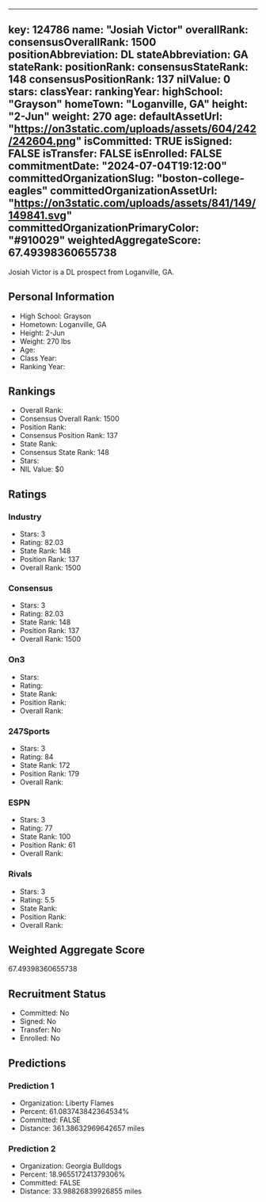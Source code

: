 ---
  key: 124786
  name: "Josiah Victor"
  overallRank: 
  consensusOverallRank: 1500
  positionAbbreviation: DL
  stateAbbreviation: GA
  stateRank: 
  positionRank: 
  consensusStateRank: 148
  consensusPositionRank: 137
  nilValue: 0
  stars: 
  classYear: 
  rankingYear: 
  highSchool: "Grayson"
  homeTown: "Loganville, GA"
  height: "2-Jun"
  weight: 270
  age: 
  defaultAssetUrl: "https://on3static.com/uploads/assets/604/242/242604.png"
  isCommitted: TRUE
  isSigned: FALSE
  isTransfer: FALSE
  isEnrolled: FALSE
  commitmentDate: "2024-07-04T19:12:00"
  committedOrganizationSlug: "boston-college-eagles"
  committedOrganizationAssetUrl: "https://on3static.com/uploads/assets/841/149/149841.svg"
  committedOrganizationPrimaryColor: "#910029"
  weightedAggregateScore: 67.49398360655738
  ---
  
  Josiah Victor is a DL prospect from Loganville, GA.
  
  ## Personal Information
  - High School: Grayson
  - Hometown: Loganville, GA
  - Height: 2-Jun
  - Weight: 270 lbs
  - Age: 
  - Class Year: 
  - Ranking Year: 
  
  ## Rankings
  - Overall Rank: 
  - Consensus Overall Rank: 1500
  - Position Rank: 
  - Consensus Position Rank: 137
  - State Rank: 
  - Consensus State Rank: 148
  - Stars: 
  - NIL Value: $0
  
  ## Ratings
  
  ### Industry
  - Stars: 3
  - Rating: 82.03
  - State Rank: 148
  - Position Rank: 137
  - Overall Rank: 1500
  
  ### Consensus
  - Stars: 3
  - Rating: 82.03
  - State Rank: 148
  - Position Rank: 137
  - Overall Rank: 1500
  
  ### On3
  - Stars: 
  - Rating: 
  - State Rank: 
  - Position Rank: 
  - Overall Rank: 
  
  ### 247Sports
  - Stars: 3
  - Rating: 84
  - State Rank: 172
  - Position Rank: 179
  - Overall Rank: 
  
  ### ESPN
  - Stars: 3
  - Rating: 77
  - State Rank: 100
  - Position Rank: 61
  - Overall Rank: 
  
  ### Rivals
  - Stars: 3
  - Rating: 5.5
  - State Rank: 
  - Position Rank: 
  - Overall Rank: 
  
  ## Weighted Aggregate Score
  67.49398360655738
  
  ## Recruitment Status
  - Committed: No
  - Signed: No
  - Transfer: No
  - Enrolled: No
  
  
  
  ## Predictions
  
  ### Prediction 1
  - Organization: Liberty Flames
  - Percent: 61.083743842364534%
  - Committed: FALSE
  - Distance: 361.38632969642657 miles
  
  ### Prediction 2
  - Organization: Georgia Bulldogs
  - Percent: 18.965517241379306%
  - Committed: FALSE
  - Distance: 33.98826839926855 miles
  
